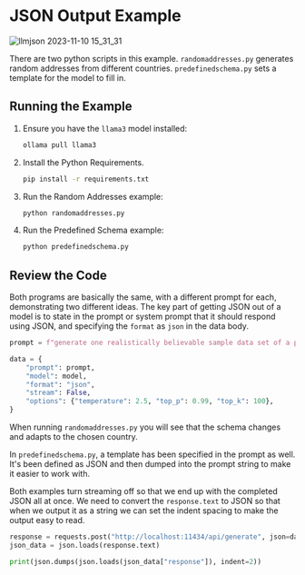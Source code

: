 # JSON Output Example

![llmjson 2023-11-10 15_31_31](https://github.com/ink-splatters/ollama/assets/633681/e599d986-9b4a-4118-81a4-4cfe7e22da25)

There are two python scripts in this example. `randomaddresses.py` generates random addresses from different countries. `predefinedschema.py` sets a template for the model to fill in.

## Running the Example

1. Ensure you have the `llama3` model installed:

   ```bash
   ollama pull llama3
   ```

2. Install the Python Requirements.

   ```bash
   pip install -r requirements.txt
   ```

3. Run the Random Addresses example:

   ```bash
   python randomaddresses.py
   ```

4. Run the Predefined Schema example:

   ```bash
   python predefinedschema.py
   ```

## Review the Code

Both programs are basically the same, with a different prompt for each, demonstrating two different ideas. The key part of getting JSON out of a model is to state in the prompt or system prompt that it should respond using JSON, and specifying the `format` as `json` in the data body.

```python
prompt = f"generate one realistically believable sample data set of a persons first name, last name, address in {country}, and  phone number. Do not use common names. Respond using JSON. Key names should with no backslashes, values should use plain ascii with no special characters."

data = {
    "prompt": prompt,
    "model": model,
    "format": "json",
    "stream": False,
    "options": {"temperature": 2.5, "top_p": 0.99, "top_k": 100},
}
```

When running `randomaddresses.py` you will see that the schema changes and adapts to the chosen country.

In `predefinedschema.py`, a template has been specified in the prompt as well. It's been defined as JSON and then dumped into the prompt string to make it easier to work with.

Both examples turn streaming off so that we end up with the completed JSON all at once. We need to convert the `response.text` to JSON so that when we output it as a string we can set the indent spacing to make the output easy to read.

```python
response = requests.post("http://localhost:11434/api/generate", json=data, stream=False)
json_data = json.loads(response.text)

print(json.dumps(json.loads(json_data["response"]), indent=2))
```
